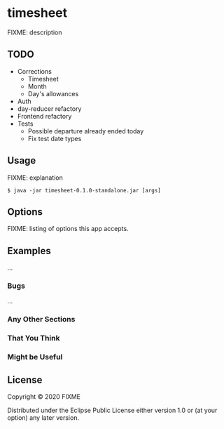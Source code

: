 # timesheet

FIXME: description

## TODO

* Corrections
    * Timesheet
    * Month
    * Day's allowances
* Auth
* day-reducer refactory
* Frontend refactory
* Tests
    - Possible departure already ended today
    - Fix test date types

## Usage

FIXME: explanation

    $ java -jar timesheet-0.1.0-standalone.jar [args]

## Options

FIXME: listing of options this app accepts.

## Examples

...

### Bugs

...

### Any Other Sections
### That You Think
### Might be Useful

## License

Copyright © 2020 FIXME

Distributed under the Eclipse Public License either version 1.0 or (at
your option) any later version.
